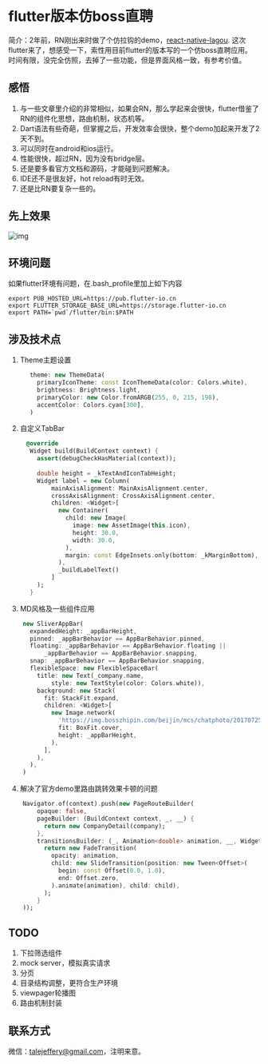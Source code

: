 # flutter版本仿boss直聘
简介：2年前，RN刚出来时做了个仿拉钩的demo，[react-native-lagou](https://github.com/heruijun/react-native-lagou).
这次flutter来了，想感受一下，索性用目前flutter的版本写的一个仿boss直聘应用。
时间有限，没完全仿照，去掉了一些功能，但是界面风格一致，有参考价值。

## 感悟
1. 与一些文章里介绍的非常相似，如果会RN，那么学起来会很快，flutter借鉴了RN的组件化思想，路由机制，状态机等。
2. Dart语法有些奇葩，但掌握之后，开发效率会很快，整个demo加起来开发了2天不到。
3. 可以同时在android和ios运行。
4. 性能很快，超过RN，因为没有bridge层。
5. 还是要多看官方文档和源码，才能碰到问题解决。
6. IDE还不是很友好，hot reload有时无效。
7. 还是比RN要复杂一些的。

## 先上效果
![img](https://github.com/heruijun/flutter_boss/blob/master/effect.gif)

## 环境问题
如果flutter环境有问题，在.bash_profile里加上如下内容
```
export PUB_HOSTED_URL=https://pub.flutter-io.cn
export FLUTTER_STORAGE_BASE_URL=https://storage.flutter-io.cn
export PATH=`pwd`/flutter/bin:$PATH
```

## 涉及技术点
1. Theme主题设置
```Dart
      theme: new ThemeData(
        primaryIconTheme: const IconThemeData(color: Colors.white),
        brightness: Brightness.light,
        primaryColor: new Color.fromARGB(255, 0, 215, 198),
        accentColor: Colors.cyan[300],
      )
```

2. 自定义TabBar
```Dart
     @override
      Widget build(BuildContext context) {
        assert(debugCheckHasMaterial(context));
    
        double height = _kTextAndIconTabHeight;
        Widget label = new Column(
            mainAxisAlignment: MainAxisAlignment.center,
            crossAxisAlignment: CrossAxisAlignment.center,
            children: <Widget>[
              new Container(
                child: new Image(
                  image: new AssetImage(this.icon),
                  height: 30.0,
                  width: 30.0,
                ),
                margin: const EdgeInsets.only(bottom: _kMarginBottom),
              ),
              _buildLabelText()
            ]
        );
      }
```

3. MD风格及一些组件应用
```Dart
    new SliverAppBar(
      expandedHeight: _appBarHeight,
      pinned: _appBarBehavior == AppBarBehavior.pinned,
      floating: _appBarBehavior == AppBarBehavior.floating ||
          _appBarBehavior == AppBarBehavior.snapping,
      snap: _appBarBehavior == AppBarBehavior.snapping,
      flexibleSpace: new FlexibleSpaceBar(
        title: new Text(_company.name,
            style: new TextStyle(color: Colors.white)),
        background: new Stack(
          fit: StackFit.expand,
          children: <Widget>[
            new Image.network(
              'https://img.bosszhipin.com/beijin/mcs/chatphoto/20170725/861159df793857d6cb984b52db4d4c9c.jpg',
              fit: BoxFit.cover,
              height: _appBarHeight,
            ),
          ],
        ),
      ),
    )
```

4. 解决了官方demo里路由跳转效果卡顿的问题
```Dart
    Navigator.of(context).push(new PageRouteBuilder(
        opaque: false,
        pageBuilder: (BuildContext context, _, __) {
          return new CompanyDetail(company);
        },
        transitionsBuilder: (_, Animation<double> animation, __, Widget child) {
          return new FadeTransition(
            opacity: animation,
            child: new SlideTransition(position: new Tween<Offset>(
              begin: const Offset(0.0, 1.0),
              end: Offset.zero,
            ).animate(animation), child: child),
          );
        }
    ));
```

## TODO
1. 下拉筛选组件
2. mock server，模拟真实请求
3. 分页
4. 目录结构调整，更符合生产环境
5. viewpager轮播图
6. 路由机制封装

## 联系方式
微信：talejeffery@gmail.com，注明来意。

